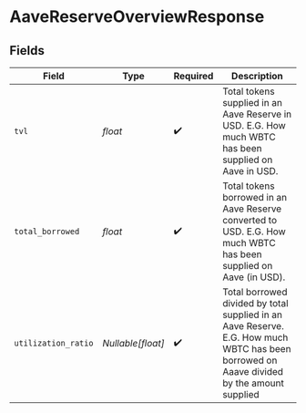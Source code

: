 # AaveReserveOverviewResponse


## Fields

| Field                                                                                                                                     | Type                                                                                                                                      | Required                                                                                                                                  | Description                                                                                                                               |
| ----------------------------------------------------------------------------------------------------------------------------------------- | ----------------------------------------------------------------------------------------------------------------------------------------- | ----------------------------------------------------------------------------------------------------------------------------------------- | ----------------------------------------------------------------------------------------------------------------------------------------- |
| `tvl`                                                                                                                                     | *float*                                                                                                                                   | :heavy_check_mark:                                                                                                                        | Total tokens supplied in an Aave Reserve in USD. E.G. How much WBTC has been supplied on Aave in USD.                                     |
| `total_borrowed`                                                                                                                          | *float*                                                                                                                                   | :heavy_check_mark:                                                                                                                        | Total tokens borrowed in an Aave Reserve converted to USD. E.G. How much WBTC has been supplied on Aave (in USD).                         |
| `utilization_ratio`                                                                                                                       | *Nullable[float]*                                                                                                                         | :heavy_check_mark:                                                                                                                        | Total borrowed divided by total supplied in an Aave Reserve. E.G. How much WBTC has been borrowed on Aaave divided by the amount supplied |
